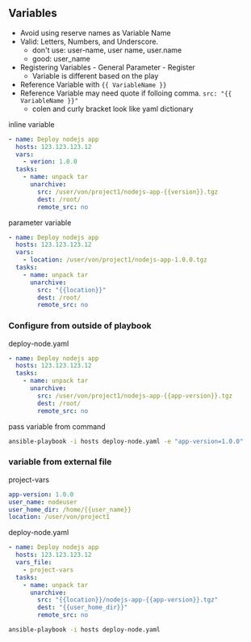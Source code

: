 ## Variables
- Avoid using reserve names as Variable Name
- Valid: Letters, Numbers, and Underscore.
  - don't use: user-name, user name, user.name
  - good: user_name
- Registering Variables - General Parameter - Register
  - Variable is different based on the play
- Reference Variable with `{{ VariableName }}`
- Reference Variable may need quote if folloing comma. `src: "{{ VariableName }}"`
  - colen and curly bracket look like yaml dictionary 

inline variable 
```yaml
- name: Deploy nodejs app
  hosts: 123.123.123.12
  vars:
    - verion: 1.0.0
  tasks:
    - name: unpack tar
      unarchive:
        src: /user/von/project1/nodejs-app-{{version}}.tgz
        dest: /root/
        remote_src: no
```

parameter variable  
```yaml
- name: Deploy nodejs app
  hosts: 123.123.123.12
  vars:
    - location: /user/von/project1/nodejs-app-1.0.0.tgz
  tasks:
    - name: unpack tar
      unarchive:
        src: "{{location}}"
        dest: /root/
        remote_src: no
```

### Configure from outside of playbook
deploy-node.yaml
```yaml
- name: Deploy nodejs app
  hosts: 123.123.123.12  
  tasks:
    - name: unpack tar
      unarchive:
        src: /user/von/project1/nodejs-app-{{app-version}}.tgz
        dest: /root/
        remote_src: no
```

pass variable from command
```bash
ansible-playbook -i hosts deploy-node.yaml -e "app-version=1.0.0"
```

### variable from external file
project-vars
```yaml
app-version: 1.0.0
user_name: nodeuser
user_home_dir: /home/{{user_name}}
location: /user/von/project1
```

deploy-node.yaml
```yaml
- name: Deploy nodejs app
  hosts: 123.123.123.12  
  vars_file:
    - project-vars
  tasks:
    - name: unpack tar
      unarchive:
        src: "{{location}}/nodejs-app-{{app-version}}.tgz"
        dest: "{{user_home_dir}}"
        remote_src: no
```

```bash
ansible-playbook -i hosts deploy-node.yaml
```